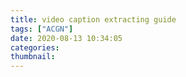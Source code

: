 ```yaml
---
title: video caption extracting guide
tags: ["ACGN"]
date: 2020-08-13 10:34:05
categories: 
thumbnail:
---
```

